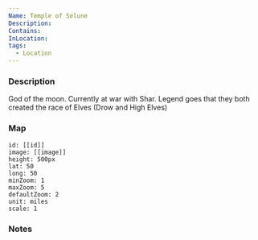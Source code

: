 ```yaml
---
Name: Temple of Selune
Description: 
Contains: 
InLocation: 
tags:
  - Location
---
```



### Description
God of the moon.
Currently at war with Shar.
Legend goes that they both created the race of Elves (Drow and High Elves)



### Map
```leaflet
id: [[id]]
image: [[image]]
height: 500px
lat: 50
long: 50
minZoom: 1
maxZoom: 5
defaultZoom: 2
unit: miles
scale: 1
```


### Notes
